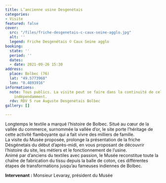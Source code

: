 ```yaml
---
title: L’ancienne usine Desgenétais
categories:
- Visite
featured: false
cover:
  src: "/files/friche-desgenetais-c-caux-seine-agglo.jpg"
  alt: ''
  legend: Friche Desgenétais © Caux Seine agglo
booking:
  state: ''
  period: ''
  dates:
  - date: 2021-09-26 15:30
address:
  place: Bolbec (76)
  lat: "49.5773968"
  lon: "0.4893916"
informations:
  note: Tous publics. La visite peut se faire dans la continuité de celle de 14h ou
    indépendamment.
  rdv: RDV 5 rue Auguste Desgenétais Bolbec
gallery: []

---
```

Longtemps le textile a marqué l’histoire de Bolbec. Situé au cœur de la vallée du commerce, surnommée la vallée d’or, le site porte l’héritage de cette activité flamboyante qui a fait vivre des milliers de famille.  
La visite du Musée proposée, prolonge la présentation de la friche Désgénetais du début d’après-midi, en vous proposant de découvrir l’histoire du site, les métiers et le fonctionnement de l’usine.  
Animé par d’anciens du textiles avec passion, le Musée reconstitue toute la chaîne de fabrication du tissu depuis la balle de coton, ces différentes étapes de transformations jusqu’au fameuses indiennes de Bolbec.

**Intervenant :** Monsieur Levaray, président du Musée